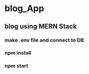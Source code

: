 # blog_App
## blog using MERN Stack
### make .env file and connect to DB
### npm install
### npm start
